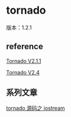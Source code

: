 # tornado

版本：1.2.1

## reference

[Tornado V2.1.1](https://tornado.readthedocs.io/en/v2.1.1/)

[Tornado V2.4](https://tornado.readthedocs.io/en/branch2.4/)

## 系列文章

[tornado 源码之 iostream](https://github.com/TheBigFish/blog/issues/8)
